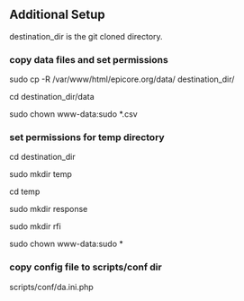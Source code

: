 
## Additional Setup

destination_dir is the git cloned directory.

### copy data files and set permissions

sudo cp -R /var/www/html/epicore.org/data/ destination_dir/

cd destination_dir/data

sudo chown www-data:sudo *.csv

### set permissions for temp directory

cd destination_dir

sudo mkdir temp

cd temp

sudo mkdir response

sudo mkdir rfi

sudo chown www-data:sudo *

### copy config file to scripts/conf dir

scripts/conf/da.ini.php

